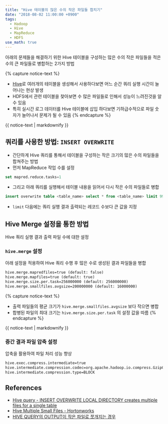 ```yaml
---
title: "Hive 테이블의 많은 수의 작은 파일들 합치기"
date: "2018-08-02 11:00:00 +0900"
tags:
  - Hadoop
  - Hive
  - MapReduce
  - HDFS
use_math: true
---
```


아래의 문제들을 해결하기 위한 Hive 테이블을 구성하는 많은 수의 작은 파일들을 적은 수의 큰 파일들로 병합하는 2가지 방법

{% capture notice-text %}
* [Hive](https://hive.apache.org/)로 여러개의 테이블을 생성해서 사용하다보면 어느 순간 쿼리 실행 시간이 늘어나는 현상 발생    
* HDFS에서 관련 테이블을 찾아보면 수 많은 파일들로 인해서 성능이 느려진것을 알 수 있음    
* 특히 실시간 로그 데이터를 Hive 테이블에 삽입 하다보면 기하급수적으로 파일 숫자가 늘어나서 문제가 될 수 있음
{% endcapture %}

<div class="notice--warning">
  {{ notice-text | markdownify }}
</div>

## 쿼리를 사용한 방법: `INSERT OVERWRITE`

- 간단하게 Hive 쿼리를 통해서 테이블을 구성하는 작은 크기의 많은 수의 파일들을 합쳐주는 방법
- 먼저 MapReduce 작업 수를 설정
```sql
set mapred.reduce.tasks=1
```
- 그리고 아래 쿼리를 실행해서 테이블 내용을 읽어서 다시 작은 수의 파일들로 병합
```sql
insert overwrite table <table_name> select * from <table_name> limit 999999999
```

- `limit` 다음에는 쿼리 실행 결과 출력되는 레코드 수보다 큰 값을 지정

## Hive Merge 설정을 통한 방법

Hive 쿼리 실행 결과 출력 파일 수에 대한 설정

### `hive.merge` 설정

아래 설정을 적용하여 Hive 쿼리 수행 후 많은 수로 생성된 결과 파일들을 병합

```xml
hive.merge.mapredfiles=true (default: false)
hive.merge.mapfiles=true (default: true)
hive.merge.size.per.task=256000000 (default: 256000000)
hive.merge.smallfiles.avgsize=200000000 (default: 16000000)
```

{% capture notice-text %}
* 출력 파일들의 평균 크기가 `hive.merge.smallfiles.avgsize` 보다 작으면 병합    
* 합병된 파일의 최대 크기는 `hive.merge.size.per.task` 의 설정 값을 따름
{% endcapture %}

<div class="notice--info">
  {{ notice-text | markdownify }}
</div>

### 중간 결과 파일 압축 설정

압축을 활용하여 파일 처리 성능 향상

```xml
hive.exec.compress.intermediate=true
hive.intermediate.compression.codec=org.apache.hadoop.io.compress.GzipCodec
hive.intermediate.compression.type=BLOCK
```

## References

- [Hive query - INSERT OVERWRITE LOCAL DIRECTORY creates multiple files for a single table](https://stackoverflow.com/questions/28272591/hive-query-insert-overwrite-local-directory-creates-multiple-files-for-a-singl)
- [Hive Multiple Small Files - Hortonworks](https://community.hortonworks.com/questions/106987/hive-multiple-small-files.html)
- [HIVE QUERY의 OUTPUT이 작은 파일로 쪼개지는 경우](https://kidokim509.wordpress.com/2015/06/10/hive-query%EC%9D%98-output-%ED%8C%8C%EC%9D%BC%EC%9D%B4-%EC%9E%91%EC%9D%80-%EC%9A%A9%EB%9F%89%EC%9C%BC%EB%A1%9C-%EC%AA%BC%EA%B0%9C%EC%A0%B8-%EC%9E%88%EB%8A%94-%EA%B2%BD%EC%9A%B0/)
